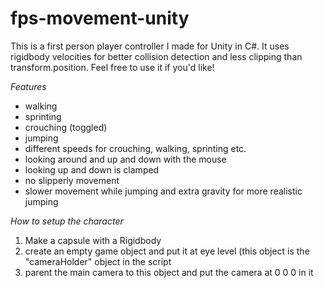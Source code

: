 # fps-movement-unity

This is a first person player controller I made for Unity in C#. It uses rigidbody velocities for better collision detection and less clipping than transform.position. Feel free to use it if you'd like!

*Features*

- walking
- sprinting
- crouching (toggled)
- jumping
- different speeds for crouching, walking, sprinting etc.
- looking around and up and down with the mouse
- looking up and down is clamped
- no slipperly movement
- slower movement while jumping and extra gravity for more realistic jumping

*How to setup the character*

1. Make a capsule with a Rigidbody
2. create an empty game object and put it at eye level (this object is the "cameraHolder" object in the script
3. parent the main camera to this object and put the camera at 0 0 0 in it



